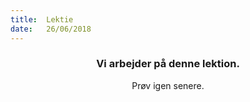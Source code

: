 ```yaml
---
title:  Lektie
date:   26/06/2018
---
```


### <center>Vi arbejder på denne lektion.</center>
<center>Prøv igen senere.</center>